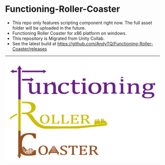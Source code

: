 # Functioning-Roller-Coaster
- This repo only features scripting component right now. The full asset folder will be uploaded in the future.
- Functioning Roller Coaster for x86 platform on windows. 
- This repository is Migrated from Unity Collab. 
- See the latest build at https://github.com/AndyTQ/Functioning-Roller-Coaster/releases
-----------------------------------------------------------------------------------
![alt text](https://github.com/AndyTQ/Functioning-Roller-Coaster/blob/master/docs/Logo.png?raw=true)
